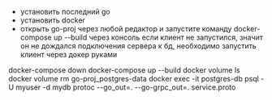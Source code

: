 - установить последний go
- установить docker
- открыть go-proj через любой редактор и запустите команду docker-compose up --build через консоль
если клиент не запустился, значит он не дождался подключения сервера к бд, необходимо запустить клиент через докер руками





docker-compose down
docker-compose up --build
docker volume ls
docker volume rm go-proj_postgres-data
docker exec -it postgres-db psql -U myuser -d mydb
protoc --go_out=. --go-grpc_out=. service.proto